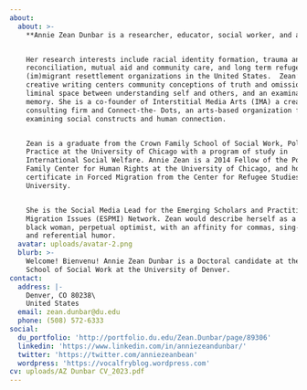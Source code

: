 ```yaml
---
about:
  about: >-
    **Annie Zean Dunbar is a researcher, educator, social worker, and artist.**


    Her research interests include racial identity formation, trauma and
    reconciliation, mutual aid and community care, and long term refugee and
    (im)migrant resettlement organizations in the United States.  Zean’s
    creative writing centers community conceptions of truth and omission, the
    liminal space between understanding self and others, and an examination of
    memory. She is a co-founder of Interstitial Media Arts (IMA) a creative
    consulting firm and Connect-the- Dots, an arts-based organization focused on
    examining social constructs and human connection. 


    Zean is a graduate from the Crown Family School of Social Work, Policy and
    Practice at the University of Chicago with a program of study in
    International Social Welfare. Annie Zean is a 2014 Fellow of the Pozen
    Family Center for Human Rights at the University of Chicago, and holds a
    certificate in Forced Migration from the Center for Refugee Studies at York
    University. 


    She is the Social Media Lead for the Emerging Scholars and Practitioner on
    Migration Issues (ESPMI) Network. Zean would describe herself as a post-goth
    black woman, perpetual optimist, with an affinity for commas, sing-alongs,
    and referential humor.
  avatar: uploads/avatar-2.png
  blurb: >-
    Welcome! Bienvenu! Annie Zean Dunbar is a Doctoral candidate at the Graduate
    School of Social Work at the University of Denver.
contact:
  address: |-
    Denver, CO 80238\
    United States
  email: zean.dunbar@du.edu
  phone: (508) 572-6333
social:
  du_portfolio: 'http://portfolio.du.edu/Zean.Dunbar/page/89306'
  linkedin: 'https://www.linkedin.com/in/anniezeandunbar/'
  twitter: 'https://twitter.com/anniezeanbean'
  wordpress: 'https://vocalfryblog.wordpress.com'
cv: uploads/AZ Dunbar CV_2023.pdf
---
```


